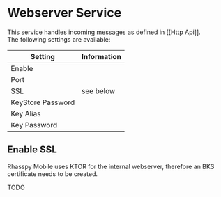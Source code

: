 # Webserver Service

This service handles incoming messages as defined in [[Http Api]].
<br/>The following settings are available:

| Setting           | Information | 
|-------------------|-------------|
| Enable            |             | 
| Port              |             | 
| SSL               | see below   | 
| KeyStore Password |             | 
| Key Alias         |             | 
| Key Password      |             |

## Enable SSL

Rhasspy Mobile uses KTOR for the internal webserver, therefore an BKS certificate needs to be
created.

TODO